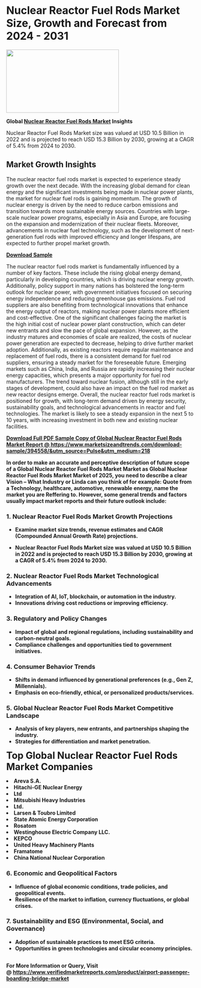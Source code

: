 <H1>Nuclear Reactor Fuel Rods Market Size, Growth and Forecast from 2024 - 2031</H1><img class="aligncenter size-medium wp-image-584254" src="https://thirdeyenews.in/wp-content/uploads/2024/09/Global-Market-Research-300x168.jpeg" alt="" width="300" height="168" /><p><strong>Global&nbsp;<a href="https://www.marketsizeandtrends.com/download-sample/394558/&amp;utm_source=Pulse&amp;utm_medium=218">Nuclear Reactor Fuel Rods Market</a> Insights</strong></p><p>Nuclear Reactor Fuel Rods Market size was valued at USD 10.5 Billion in 2022 and is projected to reach USD 15.3 Billion by 2030, growing at a CAGR of 5.4% from 2024 to 2030.</p><p><h2>Market Growth Insights</h2> <p>The nuclear reactor fuel rods market is expected to experience steady growth over the next decade. With the increasing global demand for clean energy and the significant investments being made in nuclear power plants, the market for nuclear fuel rods is gaining momentum. The growth of nuclear energy is driven by the need to reduce carbon emissions and transition towards more sustainable energy sources. Countries with large-scale nuclear power programs, especially in Asia and Europe, are focusing on the expansion and modernization of their nuclear fleets. Moreover, advancements in nuclear fuel technology, such as the development of next-generation fuel rods with improved efficiency and longer lifespans, are expected to further propel market growth.</p> <p><strong><a href="#">Download Sample</a></strong></p> <p>The nuclear reactor fuel rods market is fundamentally influenced by a number of key factors. These include the rising global energy demand, particularly in developing countries, which is driving nuclear energy growth. Additionally, policy support in many nations has bolstered the long-term outlook for nuclear power, with government initiatives focused on securing energy independence and reducing greenhouse gas emissions. Fuel rod suppliers are also benefiting from technological innovations that enhance the energy output of reactors, making nuclear power plants more efficient and cost-effective. One of the significant challenges facing the market is the high initial cost of nuclear power plant construction, which can deter new entrants and slow the pace of global expansion. However, as the industry matures and economies of scale are realized, the costs of nuclear power generation are expected to decrease, helping to drive further market adoption. Additionally, as existing reactors require regular maintenance and replacement of fuel rods, there is a consistent demand for fuel rod suppliers, ensuring a steady market for the foreseeable future. Emerging markets such as China, India, and Russia are rapidly increasing their nuclear energy capacities, which presents a major opportunity for fuel rod manufacturers. The trend toward nuclear fusion, although still in the early stages of development, could also have an impact on the fuel rod market as new reactor designs emerge. Overall, the nuclear reactor fuel rods market is positioned for growth, with long-term demand driven by energy security, sustainability goals, and technological advancements in reactor and fuel technologies. The market is likely to see a steady expansion in the next 5 to 10 years, with increasing investment in both new and existing nuclear facilities. <p><strong><a href="#"></p><p><span class=""><strong>Download Full PDF Sample Copy of Global Nuclear Reactor Fuel Rods Market Report</strong> @ <a href="https://www.marketsizeandtrends.com/download-sample/394558/&amp;utm_source=Pulse&amp;utm_medium=218" target="_blank">https://www.marketsizeandtrends.com/download-sample/394558/&amp;utm_source=Pulse&amp;utm_medium=218</a></span></p><p>In order to make an accurate and perceptive description of future scope of a Global&nbsp;Nuclear Reactor Fuel Rods Market Market as Global&nbsp;Nuclear Reactor Fuel Rods Market Market of 2025, you need to describe a clear Vision &ndash; What Industry or Linda can you think of for example: Quote from a Technology, healthcare, automotive, renewable energy, name the market you are Reffering to. However, some general trends and factors usually impact market reports and their future outlook include:</p><h3>1.&nbsp;<strong>Nuclear Reactor Fuel Rods Market Growth Projections</strong></h3><ul><li>Examine market size trends, revenue estimates and CAGR (Compounded Annual Growth Rate) projections.</li><li><p>Nuclear Reactor Fuel Rods Market size was valued at USD 10.5 Billion in 2022 and is projected to reach USD 15.3 Billion by 2030, growing at a CAGR of 5.4% from 2024 to 2030.</p></li></ul><h3>2.&nbsp;<strong>Nuclear Reactor Fuel Rods Market Technological Advancements</strong></h3><ul><li>Integration of AI, IoT, blockchain, or automation in the industry.</li><li>Innovations driving cost reductions or improving efficiency.</li></ul><h3>3.&nbsp;<strong>Regulatory and Policy Changes</strong></h3><ul><li>Impact of global and regional regulations, including sustainability and carbon-neutral goals.</li><li>Compliance challenges and opportunities tied to government initiatives.</li></ul><h3>4.&nbsp;<strong>Consumer Behavior Trends</strong></h3><ul><li>Shifts in demand influenced by generational preferences (e.g., Gen Z, Millennials).</li><li>Emphasis on eco-friendly, ethical, or personalized products/services.</li></ul><h3>5.&nbsp;<strong>Global Nuclear Reactor Fuel Rods Market Competitive Landscape</strong></h3><ul><li>Analysis of key players, new entrants, and partnerships shaping the industry.</li><li>Strategies for differentiation and market penetration.</li></ul><p data-pm-slice="1 1 []"><span style="color: inherit; font-family: inherit; font-size: 25px;">Top Global Nuclear Reactor Fuel Rods Market Companies</span></p><div class="" data-test-id=""><p><li>Areva S.A.</li><li> Hitachi-GE Nuclear Energy</li><li> Ltd</li><li> Mitsubishi Heavy Industries</li><li> Ltd.</li><li> Larsen & Toubro Limited</li><li> State Atomic Energy Corporation</li><li> Rosatom</li><li> Westinghouse Electric Company LLC.</li><li> KEPCO</li><li> United Heavy Machinery Plants</li><li> Framatome</li><li> China National Nuclear Corporation</li></p></div><h3>6.&nbsp;<strong>Economic and Geopolitical Factors</strong></h3><ul><li>Influence of global economic conditions, trade policies, and geopolitical events.</li><li>Resilience of the market to inflation, currency fluctuations, or global crises.</li></ul><h3>7.&nbsp;<strong>Sustainability and ESG (Environmental, Social, and Governance)</strong></h3><ul><li>Adoption of sustainable practices to meet ESG criteria.</li><li>Opportunities in green technologies and circular economy principles.</li></ul><h2><strong style="font-size: 14px;">For More Information or Query, Visit @&nbsp;</strong><a style="background-color: #ffffff; font-size: 14px;" href="https://www.marketsizeandtrends.com/report/nuclear-reactor-fuel-rods-market/" target="_blank">https://www.verifiedmarketreports.com/product/airport-passenger-boarding-bridge-market</a></h2>
